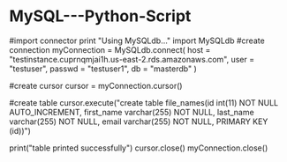 # MySQL---Python-Script

#import connector
print "Using MySQLdb…"
import MySQLdb
#create connection
myConnection = MySQLdb.connect( host = "testinstance.cuprnqmjai1h.us-east-2.rds.amazonaws.com", user = "testuser", passwd = "testuser1", db = "masterdb" )

#create cursor
cursor = myConnection.cursor()

#create table
cursor.execute("create table file_names(id int(11) NOT NULL AUTO_INCREMENT, first_name varchar(255) NOT NULL, last_name varchar(255) NOT NULL, email varchar(255) NOT NULL, PRIMARY KEY (id))")

print("table printed successfully")
cursor.close()
myConnection.close()
